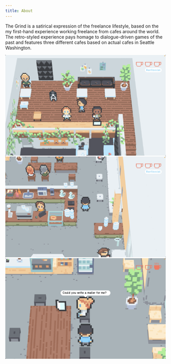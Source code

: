```yaml
---
title: About
---
```


The Grind is a satirical expression of the freelance lifestyle, based on the my first-hand experience working freelance from cafes around the world. The retro-styled experience pays homage to dialogue-driven games of the past and features three different cafes based on actual cafes in Seattle Washington. 

![Image](user-images/the-grind-screenshot-1.png)
![Image](user-images/the-grind-screenshot-2.png)
![Image](user-images/the-grind-screenshot-3.png)
